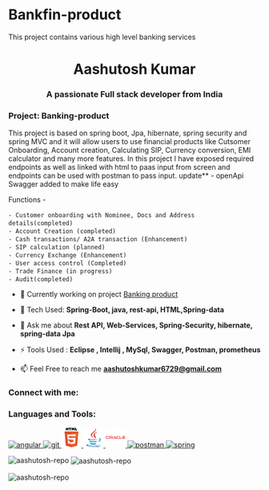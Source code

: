 # Bankfin-product
This project contains various high level banking services 
<h1 align="center">Aashutosh Kumar</h1>
<h3 align="center">A passionate Full stack developer from India</h3>
<h3 align="left">Project: Banking-product</h3>
<p>This project is based on spring boot, Jpa, hibernate, spring security and spring MVC and it will allow users to use financial products like Cutsomer Onboarding, Account creation, Calculating SIP, Currency conversion, EMI calculator and many more features. In this project I have exposed required endpoints as well as linked with html to paas input from screen and endpoints can be used with postman to pass input.
update** - openApi Swagger added to make life easy</p>
<p>Functions - </p>

    - Customer onboarding with Nominee, Docs and Address details(completed)
    - Account Creation (completed)
    - Cash transactions/ A2A transaction (Enhancement) 
    - SIP calculation (planned)
    - Currency Exchange (Enhancement)
    - User access control (Completed)
    - Trade Finance (in progress)
    - Audit(completed)
  
- 🔭 Currently working on project [Banking product](https://github.com/aashutosh-repo/Bankfin-product.git)

- 🌱 Tech Used:  **Spring-Boot, java, rest-api, HTML,Spring-data**

- 💬 Ask me about **Rest API, Web-Services, Spring-Security, hibernate, spring-data Jpa**

- ⚡ Tools Used : **Eclipse , Intellij , MySql, Swagger, Postman, prometheus**

- 📫 Feel Free to reach me **aashutoshkumar6729@gmail.com**

<h3 align="left">Connect with me:</h3>
<p align="left">
</p>

<h3 align="left">Languages and Tools:</h3>
<p align="left"> <a href="https://angular.io" target="_blank" rel="noreferrer"> <img src="https://angular.io/assets/images/logos/angular/angular.svg" alt="angular" width="40" height="40"/> </a> <a href="https://git-scm.com/" target="_blank" rel="noreferrer"> <img src="https://www.vectorlogo.zone/logos/git-scm/git-scm-icon.svg" alt="git" width="40" height="40"/> </a> <a href="https://www.w3.org/html/" target="_blank" rel="noreferrer"> <img src="https://raw.githubusercontent.com/devicons/devicon/master/icons/html5/html5-original-wordmark.svg" alt="html5" width="40" height="40"/> </a> <a href="https://www.java.com" target="_blank" rel="noreferrer"> <img src="https://raw.githubusercontent.com/devicons/devicon/master/icons/java/java-original.svg" alt="java" width="40" height="40"/> </a> <a href="https://www.oracle.com/" target="_blank" rel="noreferrer"> <img src="https://raw.githubusercontent.com/devicons/devicon/master/icons/oracle/oracle-original.svg" alt="oracle" width="40" height="40"/> </a> <a href="https://postman.com" target="_blank" rel="noreferrer"> <img src="https://www.vectorlogo.zone/logos/getpostman/getpostman-icon.svg" alt="postman" width="40" height="40"/> </a> <a href="https://spring.io/" target="_blank" rel="noreferrer"> <img src="https://www.vectorlogo.zone/logos/springio/springio-icon.svg" alt="spring" width="40" height="40"/> </a> </p>

<p><img align="left" src="https://github-readme-stats.vercel.app/api/top-langs?username=aashutosh-repo&show_icons=true&locale=en&layout=compact" alt="aashutosh-repo" /></p>

<p>&nbsp;<img align="center" src="https://github-readme-stats.vercel.app/api?username=aashutosh-repo&show_icons=true&locale=en" alt="aashutosh-repo" /></p>

<p><img align="center" src="https://github-readme-streak-stats.herokuapp.com/?user=aashutosh-repo&" alt="aashutosh-repo" /></p>
